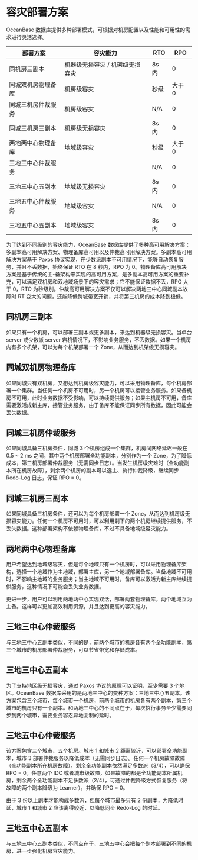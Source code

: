 # 容灾部署方案

OceanBase 数据库提供多种部署模式，可根据对机房配置以及性能和可用性的需求进行灵活选择。

|   部署方案   |       容灾能力        |  RTO  | RPO  |
|----------|-------------------|-------|------|
| 同机房三副本       | 机器级无损容灾 / 机架级无损容灾 | 8s 内 | 0    |
| 同城双机房物理备库 | 机房级容灾               | 秒级   | 大于 0 |
| 同城三机房仲裁服务 | 机房级容灾               | N/A    | 0   |
| 同城三机房三副本   | 机房级无损容灾           | 8s 内  | 0    |
| 两地两中心物理备库 | 地域级容灾               | 秒级   | 大于 0 |
| 三地三中心仲裁服务 |                         | N/A    | 0  |
| 三地三中心五副本   | 地域级无损容灾           | 8s 内  | 0  |
| 三地五中心仲裁服务 | 地域级容灾               | N/A    | 0  |
| 三地五中心五副本   | 地域级容灾               | 8s 内   | 0  |

为了达到不同级别的容灾能力，OceanBase 数据库提供了多种高可用解决方案：多副本高可用解决方案、物理备库高可用以及仲裁高可用解决方案。多副本高可用解决方案基于 Paxos 协议实现，在少数派副本不可用情况下，能够自动恢复服务，并且不丢数据，始终保证 RTO 在 8 秒内，RPO 为 0。物理备库高可用解决方案是基于传统的主-备架构来实现的高可用方案，是多副本高可用方案的重要补充，可以满足双机房和双地域场景下的容灾需求；它不能保证数据不丢，RPO 大于 0，RTO 为秒级别。仲裁高可用解决方案不仅可以解决两地三中心同城副本故障时 RT 变大的问题，还能降低跨城带宽开销，并将第三机房的成本降到极低。

## 同机房三副本

如果只有一个机房，可以部署三副本或更多副本，来达到机器级无损容灾。当单台 server 或少数派 server 宕机情况下，不影响业务服务，不丢数据。如果一个机房内有多个机架，可以为每个机架部署一个 Zone，从而达到机架级无损容灾。

## 同城双机房物理备库

如果同城只有双机房，又想达到机房级容灾能力，可以采用物理备库，每个机房部署一个集群。当任何一个机房不可用时，另一个机房可以接管业务服务。如果备机房不可用，此时业务数据不受影响，可以持续提供服务；如果主机房不可用，备库需要激活成新主库，接管业务服务，由于备库不能保证同步所有数据，因此可能会丢失数据。

## 同城三机房仲裁服务

如果同城具备三机房条件，同城 3 个机房组成一个集群，机房间网络延迟一般在 0.5 ~ 2 ms 之间，其中两个机房部署全功能副本，分别作为一个 Zone，为了降低成本，第三机房部署仲裁服务（无需同步日志）。当发生机房级灾难时（全功能副本所在机房故障），剩余两个机房的副本可以选主、执行仲裁降级，继续同步 Redo-Log 日志，保证 RPO = 0。

## 同城三机房三副本

如果同城具备三机房条件，还可以为每个机房部署一个 Zone，从而达到机房级无损容灾能力。任何一个机房不可用时，可以利用剩下的两个机房继续提供服务，不丢失数据。这种部署架构不依赖物理备库，不过不具备地域级容灾能力。

## 两地两中心物理备库

用户希望达到地域级容灾，但是每个地域只有一个机房时，可以采用物理备库架构，选择一个地域作为主地域，部署主库，另一个地域部署备库。当备地域不可用时，不影响主地域的业务服务；当主地域不可用时，备库可以激活为新主库继续提供服务，这种情况下可能会丢失业务数据。

更进一步，用户可以利用两地两中心实现双活，部署两套物理备库，两个地域互为主备。这样可以更加高效利用资源，并且达到更高的容灾能力。

## 三地三中心仲裁服务

与三地三中心五副本类似，不同的是，前两个城市的机房各有两个全功能副本，第三个城市的机房部署仲裁服务，可以节省带宽和存储成本。

## 三地三中心五副本

为了支持地区级无损容灾，通过 Paxos 协议的原理可以证明，至少需要 3 个地区。OceanBase 数据库采用的是两地三中心的变种方案：三地三中心五副本。该方案包含三个城市，每个城市一个机房，前两个城市的机房各有两个副本，第三个城市的机房只有一个副本。和两地三中心的不同点在于，每次执行事务至少需要同步到两个城市，需要业务容忍异地复制的延时。

## 三地五中心仲裁服务

该方案包含三个城市、五个机房。城市 1 和城市 2 距离较近，可以部署全功能副本，城市 3 部署仲裁服务以降低成本（无需同步日志）。任何一个机房故障故障（全功能副本所在机房故障），剩余全功能副本依然满足多数派（3/4），可以确保 RPO = 0。任意两个 IDC 或者城市级故障，如果故障的都是全功能副本所属机房，剩余两个全功能副本不足多数派（2/4），可通过仲裁降级方式恢复服务（将故障的两个副本降级为 Learner），并确保 RPO = 0。

由于 3 份以上副本才能构成多数派，但每个城市最多只有 2 份副本，为降低时延，城市 1 和城市 2 应该离得较近，以降低同步 Redo-Log 的时延。

## 三地五中心五副本

与三地三中心五副本类似，不同点在于，三地五中心会把每个副本部署到不同的机房，进一步强化机房容灾能力。
